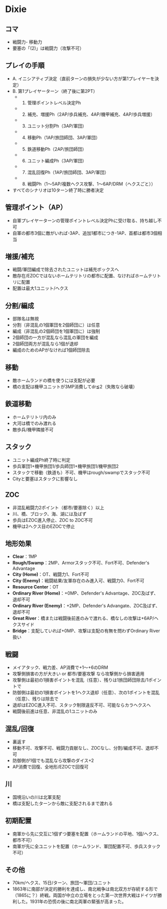 
# Dixie

## コマ
- 戦闘力- 移動力
- 要塞の「(2)」は戦闘力（攻撃不可）

## プレイの手順
- A. イニシアティブ決定（直前ターンの損失が少ない方が第1プレイヤーを決定）
- B. 第1プレイヤーターン（終了後に第2PT）
  - 1. 管理ポイントレベル決定Ph
  - 2. 補充、増援Ph（2AP/歩兵補充、4AP/機甲補充、4AP/歩兵増援）
  - 3. ユニット分割Ph（3AP/軍団）
  - 4. 移動Ph（1AP/旅団師団、3AP/軍団）
  - 5. 鉄道移動Ph（2AP/旅団師団）
  - 6. ユニット編成Ph（3AP/軍団）
  - 7. 混乱回復Ph（1AP/旅団師団、3AP/軍団）
  - 8. 戦闘Ph（1～5AP/複数ヘクス攻撃、1～6AP/DRM（ヘクスごと））
- すべてのシナリオは10ターン終了時に勝者決定

## 管理ポイント（AP）
- 自軍プレイヤーターンの管理ポイントレベル決定Phに受け取る、持ち越し不可
- 自軍の都市3個に敵がいれば-3AP、追加1都市につき-1AP、首都は都市3個相当

## 増援/補充
- 戦闘/軍団編成で除去されたユニットは補充ボックスへ
- 敵存在/EZOCではないホームテリトリの都市に配置、なければホームテリトリに配置
- 配置は最大1ユニット/ヘクス

## 分割/編成
- 部隊名は無視
- 分割（非混乱の1個軍団を2個師団に）は任意
- 編成（非混乱の2個師団を1個軍団に）は強制
- 2個師団の一方が混乱なら混乱の軍団を編成
- 2個師団両方が混乱なら1個が退却
- 編成のためのAPがなければ1個師団除去

## 移動
- 敵ホームランドの橋を使うには支配が必要
- 橋の支配は機甲ユニットが3MP消費してdr≦2（失敗なら破壊）

## 鉄道移動
- ホームテリトリ内のみ
- 大河は橋でのみ渡れる
- 敵歩兵/機甲隣接不可

## スタック
- ユニット編成Ph終了時に判定
- 歩兵軍団1+機甲旅団1/歩兵師団1+機甲旅団1/機甲旅団2
- スタックで移動（鉄道も）不可、機甲はrough/swampでスタック不可
- Cityと要塞はスタックに影響なし

## ZOC
- 非混乱戦闘力2ポイント（都市/要塞除く）以上
- 川、橋、ブロック、海、湖には及ばず
- 歩兵はEZOC進入停止、ZOC to ZOC不可
- 機甲は2ヘクス目のEZOCで停止

## 地形効果
- **Clear**：1MP
- **Rough/Swamp**：2MP、Armorスタック不可、Fort不可、Defender's Advantage
- **City (Home)**：OT、戦闘力1、Fort不可
- **City (Enemy)**：戦闘結果/友軍存在のみ進入可、戦闘力0、Fort不可
- **Resource Center**：OT
- **Ordinary River (Home)**：+0MP、Defender's Advantage、ZOC及ばず、退却不可
- **Ordinary River (Enemy)**：+2MP、Defender's Advangate、ZOC及ばず、退却不可
- **Great River**：橋または戦闘後前進のみで渡れる、橋なしの攻撃は+6AP/ヘクスサイド
- **Bridge**：支配していれば+0MP、攻撃は支配の有無を問わずOrdinary River扱い

## 戦闘
- メイアタック、戦力差、AP消費で+1～+6のDRM
- 攻撃側損害の方が大きい or 都市/要塞攻撃 なら攻撃側から損害適用
- 攻撃側は最初の1損害ポイントを混乱（任意）、残りは1旅団師団除去/1ポイントで
- 防御側は最初の1損害ポイントを1ヘクス退却（任意）、次の1ポイントを混乱（任意）、残りは除去で
- 退却はEZOC進入不可、スタック制限違反不可、可能ならカラヘクスへ
- 戦闘後前進は任意、非混乱の1ユニットのみ

## 混乱/回復
- 裏返す
- 移動不可、攻撃不可、戦闘力貢献なし、ZOCなし、分割/編成不可、退却不可
- 防御側が1個でも混乱なら攻撃のダイス+2
- AP消費で回復、全地形/EZOCで回復可

## 川
- 国境沿いの川は北軍支配
- 橋は支配したターンから敵に支配されるまで渡れる

## 初期配置
- 南軍から先に交互に1個ずつ要塞を配置（ホームランドの平地、1個/ヘクス、都市不可）
- 南軍が先に全ユニットを配置（ホームランド、軍団配置不可、歩兵スタック不可）

## その他
- 70km/ヘクス、15日/ターン、旅団～軍団/ユニット
- 1863年に南部が決定的勝利を達成し、南北戦争は南北双方が存続する形で（1865に？）終戦。両国が中立の立場をとった第一次世界大戦はドイツが勝利した。1931年の恐慌の後に南北両軍の緊張が高まった。

